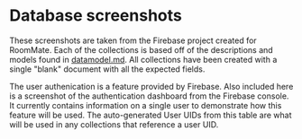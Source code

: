 # Database screenshots

These screenshots are taken from the Firebase project created for RoomMate. Each of the collections is based off of the descriptions and models found in [datamodel.md](https://github.com/abagramian/RoomMate/blob/datamodel/datamodel/datamodel.md). All collections have been created with a single "blank" document with all the expected fields.

The user authenication is a feature provided by Firebase. Also included here is a screenshot of the authentication dashboard from the Firebase console. It currently contains information on a single user to demonstrate how this feature will be used. The auto-generated User UIDs from this table are what will be used in any collections that reference a user UID.
